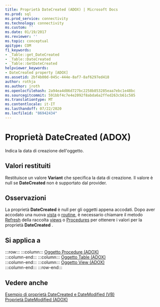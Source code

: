 ```yaml
---
title: Proprietà DateCreated (ADOX) | Microsoft Docs
ms.prod: sql
ms.prod_service: connectivity
ms.technology: connectivity
ms.custom: ''
ms.date: 01/19/2017
ms.reviewer: ''
ms.topic: conceptual
apitype: COM
f1_keywords:
- _Table::get_DateCreated
- _Table::DateCreated
- _Table::GetDateCreated
helpviewer_keywords:
- DateCreated property [ADOX]
ms.assetid: 2bf4b00d-045c-444e-8af7-8af6297ed418
author: rothja
ms.author: jroth
ms.openlocfilehash: 2a94ea4d86d727bc2258b853285eaa7ebc1e48bc
ms.sourcegitcommit: 591bbf4c7e4e2092f8abda6a2ffed263cb61c585
ms.translationtype: MT
ms.contentlocale: it-IT
ms.lasthandoff: 07/22/2020
ms.locfileid: "86942434"
---
```

# <a name="datecreated-property-adox"></a>Proprietà DateCreated (ADOX)
Indica la data di creazione dell'oggetto.  
  
## <a name="return-values"></a>Valori restituiti  
 Restituisce un valore **Variant** che specifica la data di creazione. Il valore è null se **DateCreated** non è supportato dal provider.  
  
## <a name="remarks"></a>Osservazioni  
 La proprietà **DateCreated** è null per gli oggetti appena accodati. Dopo aver accodato una nuova [vista](../../../ado/reference/adox-api/view-object-adox.md) o [routine](../../../ado/reference/adox-api/procedure-object-adox.md), è necessario chiamare il metodo [Refresh](../../../ado/reference/ado-api/refresh-method-ado.md) della raccolta [views](../../../ado/reference/adox-api/views-collection-adox.md) o [Procedures](../../../ado/reference/adox-api/procedures-collection-adox.md) per ottenere i valori per la proprietà **DateCreated** .  
  
## <a name="applies-to"></a>Si applica a  

:::row:::
    :::column:::
        [Oggetto Procedure (ADOX)](../../../ado/reference/adox-api/procedure-object-adox.md)  
    :::column-end:::
    :::column:::
        [Oggetto Table (ADOX)](../../../ado/reference/adox-api/table-object-adox.md)  
    :::column-end:::
    :::column:::
        [Oggetto View (ADOX)](../../../ado/reference/adox-api/view-object-adox.md)  
    :::column-end:::
:::row-end:::

## <a name="see-also"></a>Vedere anche  
 [Esempio di proprietà DateCreated e DateModified (VB)](../../../ado/reference/adox-api/datecreated-and-datemodified-properties-example-vb.md)   
 [Proprietà DateModified (ADOX)](../../../ado/reference/adox-api/datemodified-property-adox.md)
